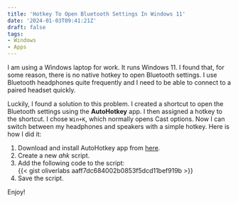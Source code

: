 ```yaml
---
title: 'Hotkey To Open Bluetooth Settings In Windows 11'
date: '2024-01-03T09:41:21Z'
draft: false
tags:
- Windows
- Apps
---
```


I am using a Windows laptop for work. It runs Windows 11. I found that, for some reason, there is no native hotkey to open Bluetooth settings. I use Bluetooth headphones quite frequently and I need to be able to connect to a paired headset quickly.

Luckily, I found a solution to this problem. I created a shortcut to open the Bluetooth settings using the **AutoHotkey** app. I then assigned a hotkey to the shortcut. I chose `Win+K`, which normally opens Cast options. Now I can switch between my headphones and speakers with a simple hotkey. Here is how I did it:

  1. Download and install AutoHotkey app from [here](https://www.autohotkey.com/).
  2. Create a new *ahk* script.
  3. Add the following code to the script:
    <br />
      {{< gist oliverlabs aaff7dc684002b0853f5dcd11bef919b >}}
    <br />
  4. Save the script.

Enjoy!
